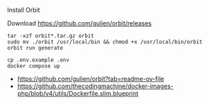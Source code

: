 Install Orbit

Download https://github.com/gulien/orbit/releases

```
tar -xzf orbit*.tar.gz orbit
sudo mv ./orbit /usr/local/bin && chmod +x /usr/local/bin/orbit
orbit run generate

cp .env.example .env
docker compose up
```


- https://github.com/gulien/orbit?tab=readme-ov-file
- https://github.com/thecodingmachine/docker-images-php/blob/v4/utils/Dockerfile.slim.blueprint

